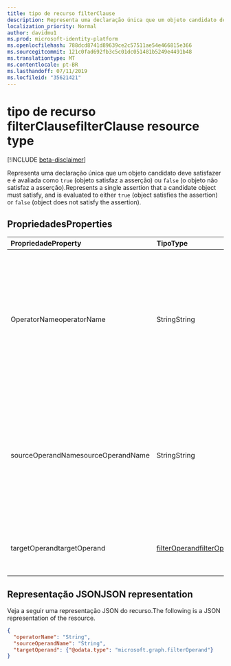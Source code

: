 ```yaml
---
title: tipo de recurso filterClause
description: Representa uma declaração única que um objeto candidato deve satisfazer e é avaliada como `true` (objeto satisfaz a asserção) ou `false` (o objeto não satisfaz a asserção).
localization_priority: Normal
author: davidmu1
ms.prod: microsoft-identity-platform
ms.openlocfilehash: 788dcd8741d89639ce2c57511ae54e466815e366
ms.sourcegitcommit: 121c0fad692fb3c5c01dc051481b5249e4491b48
ms.translationtype: MT
ms.contentlocale: pt-BR
ms.lasthandoff: 07/11/2019
ms.locfileid: "35621421"
---
```

# <a name="filterclause-resource-type"></a><span data-ttu-id="b14ab-103">tipo de recurso filterClause</span><span class="sxs-lookup"><span data-stu-id="b14ab-103">filterClause resource type</span></span>

[!INCLUDE [beta-disclaimer](../../includes/beta-disclaimer.md)]

<span data-ttu-id="b14ab-104">Representa uma declaração única que um objeto candidato deve satisfazer e é avaliada como `true` (objeto satisfaz a asserção) ou `false` (o objeto não satisfaz a asserção).</span><span class="sxs-lookup"><span data-stu-id="b14ab-104">Represents a single assertion that a candidate object must satisfy, and is evaluated to either `true` (object satisfies the assertion) or `false` (object does not satisfy the assertion).</span></span>

## <a name="properties"></a><span data-ttu-id="b14ab-105">Propriedades</span><span class="sxs-lookup"><span data-stu-id="b14ab-105">Properties</span></span>
| <span data-ttu-id="b14ab-106">Propriedade</span><span class="sxs-lookup"><span data-stu-id="b14ab-106">Property</span></span>     | <span data-ttu-id="b14ab-107">Tipo</span><span class="sxs-lookup"><span data-stu-id="b14ab-107">Type</span></span>   |<span data-ttu-id="b14ab-108">Descrição</span><span class="sxs-lookup"><span data-stu-id="b14ab-108">Description</span></span>|
|:---------------|:--------|:----------|
|<span data-ttu-id="b14ab-109">OperatorName</span><span class="sxs-lookup"><span data-stu-id="b14ab-109">operatorName</span></span>|<span data-ttu-id="b14ab-110">String</span><span class="sxs-lookup"><span data-stu-id="b14ab-110">String</span></span>|<span data-ttu-id="b14ab-111">Nome do operador a ser aplicado aos operandos de origem e de destino.</span><span class="sxs-lookup"><span data-stu-id="b14ab-111">Name of the operator to be applied to the source and target operands.</span></span> <span data-ttu-id="b14ab-112">Deve ser um dos operadores com suporte.</span><span class="sxs-lookup"><span data-stu-id="b14ab-112">Must be one of the supported operators.</span></span> <span data-ttu-id="b14ab-113">Os operadores com suporte podem ser descobertos.</span><span class="sxs-lookup"><span data-stu-id="b14ab-113">Supported operators can be discovered.</span></span>|
|<span data-ttu-id="b14ab-114">sourceOperandName</span><span class="sxs-lookup"><span data-stu-id="b14ab-114">sourceOperandName</span></span>|<span data-ttu-id="b14ab-115">String</span><span class="sxs-lookup"><span data-stu-id="b14ab-115">String</span></span>|<span data-ttu-id="b14ab-116">Nome do operando de origem (o operando que está sendo testado).</span><span class="sxs-lookup"><span data-stu-id="b14ab-116">Name of source operand (the operand being tested).</span></span> <span data-ttu-id="b14ab-117">O nome do operando de origem deve corresponder a um dos nomes de atributo no objeto de origem.</span><span class="sxs-lookup"><span data-stu-id="b14ab-117">The source operand name must match one of the attribute names on the source object.</span></span>|
|<span data-ttu-id="b14ab-118">targetOperand</span><span class="sxs-lookup"><span data-stu-id="b14ab-118">targetOperand</span></span>|[<span data-ttu-id="b14ab-119">filterOperand</span><span class="sxs-lookup"><span data-stu-id="b14ab-119">filterOperand</span></span>](synchronization-filteroperand.md)|<span data-ttu-id="b14ab-120">Valores em relação ao qual o operando de origem será testado.</span><span class="sxs-lookup"><span data-stu-id="b14ab-120">Values that the source operand will be tested against.</span></span>|

## <a name="json-representation"></a><span data-ttu-id="b14ab-121">Representação JSON</span><span class="sxs-lookup"><span data-stu-id="b14ab-121">JSON representation</span></span>

<span data-ttu-id="b14ab-122">Veja a seguir uma representação JSON do recurso.</span><span class="sxs-lookup"><span data-stu-id="b14ab-122">The following is a JSON representation of the resource.</span></span>

<!-- {
  "blockType": "resource",
  "optionalProperties": [

  ],
  "@odata.type": "microsoft.graph.filterClause"
}-->

```json
{
  "operatorName": "String",
  "sourceOperandName": "String",
  "targetOperand": {"@odata.type": "microsoft.graph.filterOperand"}
}

```

<!-- uuid: 8fcb5dbc-d5aa-4681-8e31-b001d5168d79
2015-10-25 14:57:30 UTC -->
<!--
{
  "type": "#page.annotation",
  "description": "filterClause resource",
  "keywords": "",
  "section": "documentation",
  "tocPath": "",
  "suppressions": []
}
-->
